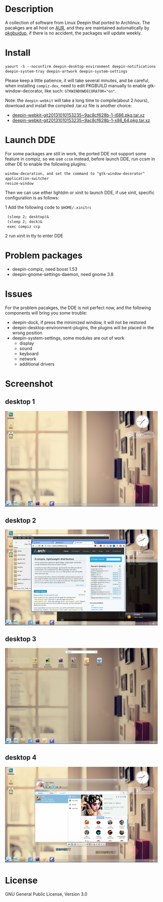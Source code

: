 # Description

A collection of software from Linux Deepin that ported to Archlinux.
The pacakges are all host on
[AUR](https://aur.archlinux.org/packages/?O=0&C=0&SeB=nd&K=deepin&outdated=&SB=n&SO=a&PP=50&do_Search=Go),
and they are maintained automatically by
[pkgbuidup](https://github.com/fasheng/pkgbuildup), if there is no
accident, the packages will update weekly.

# Install

    yaourt -S --noconfirm deepin-desktop-environment deepin-notifications deepin-system-tray deepin-artwork deepin-system-settings

  Please keep a little patience, it will take several minutes, and be
  careful, when installing `compiz-dev`, need to edit PKGBUILD
  manually to enable gtk-window-decorator, like such:
  `GTKWINDOWDECORATOR="on"`.
  
  Note: the `deepin-webkit` will take a long time to compile(about 2
  hours), download and install the compiled .tar.xz file is another
  choice:
  
  - [deepin-webkit-git20131010153235~9ac8cf628b-1-i686.pkg.tar.xz](http://download.opensuse.org/repositories/home:/metakcahura/Arch_Extra/i686/deepin-webkit-git20131010153235~9ac8cf628b-1-i686.pkg.tar.xz)
  - [deepin-webkit-git20131010153235~9ac8cf628b-1-x86_64.pkg.tar.xz](http://download.opensuse.org/repositories/home:/metakcahura/Arch_Extra/x86_64/deepin-webkit-git20131010153235~9ac8cf628b-1-x86_64.pkg.tar.xz)
  
# Launch DDE
  For some packages are still in work, the ported DDE not support some
  feature in compiz, so we use `ccsm` instead, before launch DDE, run
  ccsm in other DE to enable the following plugins:
  
    window-decoration, and set the command to "gtk-window-decorator"
    application-switcher
    resize-window
        
  Then we can use either lightdm or xinit to launch DDE, if use xinit,
  specific configuration is as follows:
  
  1 Add the following code to `$HOME/.xinitrc`
  
     (sleep 2; desktop)&
     (sleep 2; dock)&
     exec compiz ccp
        
  2 run xinit in tty to enter DDE
  
# Problem packages
  - deepin-compiz, need boost 1.53
  - deepin-gnome-settings-daemon, need gnome 3.8

# Issues
  For the problem pacakges, the DDE is not perfect now, and the following
  components will bring you some trouble:

  - deepin-dock, if press the minimized window, it will not be restored
  - deepin-desktop-environment-plugins, the plugins will be placed in
    the wrong position
  - deepin-system-settings, some modules are out of work
    - display
    - sound
    - keyboard
    - network
    - additional drivers
    
# Screenshot

## desktop 1
<img src="./screenshot/dde_2013_1.png"
width=500/>

## desktop 2
<img src="./screenshot/dde_2013_2.png"
width=500/>

## desktop 3
<img src="./screenshot/dde_2013_3.png"
width=500/>

## desktop 4
<img src="./screenshot/dde_2013_4.png"
width=500/>

# License

GNU General Public License, Version 3.0
